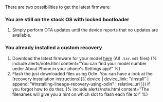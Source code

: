 There are two possibilities to get the latest firmware:

### You are still on the stock OS with locked bootloader

1. Simply perform OTA updates until the device reports that no updates are available.

### You already installed a custom recovery

1. Download the latest firmware for your model [here](https://github.com/ata-kaner/samsung-kona-firmware/releases) (All `.tar.md5` files)
   {% include alerts/note.html content="You can find your model number under About Phone in your phone's Settings app!" %}
2. Flash the just downloaded files using Odin. You can have a look at the [recovery installation instructions]({{ device | device_link: "/install" | append: "#installing-lineage-recovery-using-odin" | relative_url }}) if you forgot how to do that.
   {% include alerts/note.html content="The filenames will give you a hint on which slot to flash each file to!" %}
